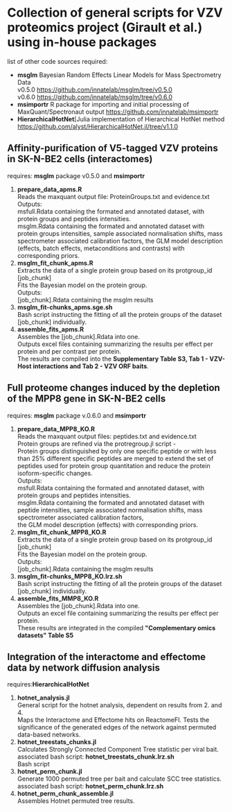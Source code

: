 # Collection of general scripts for VZV proteomics project (Girault et al.) using in-house packages

list of other code sources required:<br> 
- **msglm** Bayesian Random Effects Linear Models for Mass Spectrometry Data<br> 
v0.5.0 https://github.com/innatelab/msglm/tree/v0.5.0 <br> 
v0.6.0 https://github.com/innatelab/msglm/tree/v0.6.0 <br> 
- **msimportr** R package for importing and initial processing of MaxQuant/Spectronaut output https://github.com/innatelab/msimportr <br> 
- **HierarchicalHotNet**[Julia implementation of Hierarchical HotNet method https://github.com/alyst/HierarchicalHotNet.jl/tree/v1.1.0 <br> 

## Affinity-purification of V5-tagged VZV proteins in SK-N-BE2 cells (interactomes)
requires: **msglm** package v0.5.0 and **msimportr**   <br> 
1. **prepare_data_apms.R** <br> 
Reads the maxquant output file: ProteinGroups.txt and evidence.txt <br> 
Outputs: <br> 
msfull.Rdata containing the formated and annotated dataset, with protein groups and peptides intensities.  <br> 
msglm.Rdata containing the formated and annotated dataset with protein groups intensities, sample associated normalisation shifts, mass spectrometer associated calibration factors, 
the GLM model description (effects, batch effects, metaconditions and contrasts) with corresponding priors.  <br> 
2. **msglm_fit_chunk_apms.R** <br> 
Extracts the data of a single protein group based on its protgroup_id [job_chunk] <br> 
Fits the Bayesian model on the protein group. <br> 
Outputs: <br> 
[job_chunk].Rdata containing the msglm results <br> 
3. **msglm_fit-chunks_apms.sge.sh** <br> 
Bash script instructing the fitting of all the protein groups of the dataset [job_chunk] individually. <br> 
4. **assemble_fits_apms.R**  <br> 
Assembles the [job_chunk].Rdata into one.  <br> 
Outputs excel files containing summarizing the results per effect per protein and per contrast per protein. <br> 
The results are compiled into the **Supplementary Table S3, Tab 1 - VZV-Host interactions and Tab 2 - VZV ORF baits**.  <br> 

## Full proteome changes induced by the depletion of the MPP8 gene in SK-N-BE2 cells
requires: **msglm** package v.0.6.0 and **msimportr** <br> 
1. **prepare_data_MPP8_KO.R**  <br> 
Reads the maxquant output files: peptides.txt and evidence.txt  <br> 
Protein groups are refined via the protregroup.jl script -  <br> 
Protein groups distinguished by only one specific peptide or with less than 25% different specific peptides are merged to extend the set of peptides used for protein group quantitation and reduce the protein isoform-specific changes. <br> 
Outputs: <br> 
msfull.Rdata containing the formated and annotated dataset, with protein groups and peptides intensities.  <br> 
msglm.Rdata containing the formated and annotated dataset with peptide intensities, sample associated normalisation shifts, mass spectrometer associated calibration factors,  <br> 
the GLM model description (effects) with corresponding priors.  <br> 
2. **msglm_fit_chunk_MPP8_KO.R** <br> 
Extracts the data of a single protein group based on its protgroup_id [job_chunk] <br> 
Fits the Bayesian model on the protein group. <br> 
Outputs: <br> 
[job_chunk].Rdata containing the msglm results <br> 
3. **msglm_fit-chunks_MPP8_KO.lrz.sh** <br> 
Bash script instructing the fitting of all the protein groups of the dataset [job_chunk] individually. <br> 
4. **assemble_fits_MMP8_KO.R**  <br> 
Assembles the [job_chunk].Rdata into one.  <br> 
Outputs an excel file containing summarizing the results per effect per protein. <br> 
These results are integrated in the compiled **"Complementary omics datasets" Table S5** <br> 

## Integration of the interactome and effectome data by network diffusion analysis 
requires:**HierarchicalHotNet** <br> 
1. **hotnet_analysis.jl**  <br> 
General script for the hotnet analysis, dependent on results from 2. and 4. <br> 
Maps the Interactome and Effectome hits on ReactomeFI. Tests the significance of the generated edges of the network against permuted data-based networks.  <br> 
2. **hotnet_treestats_chunks.jl** <br> 
Calculates Strongly Connected Component Tree statistic per viral bait.  <br> 
associated bash script: **hotnet_treestats_chunk.lrz.sh**  <br> 
Bash script  <br> 
3. **hotnet_perm_chunk.jl** <br> 
Generate 1000 permuted tree per bait and calculate SCC tree statistics.  <br> 
associated bash script: **hotnet_perm_chunk.lrz.sh**  <br> 
4. **hotnet_perm_chunk_assemble.jl** <br> 
Assembles Hotnet permuted tree results.  <br> 
